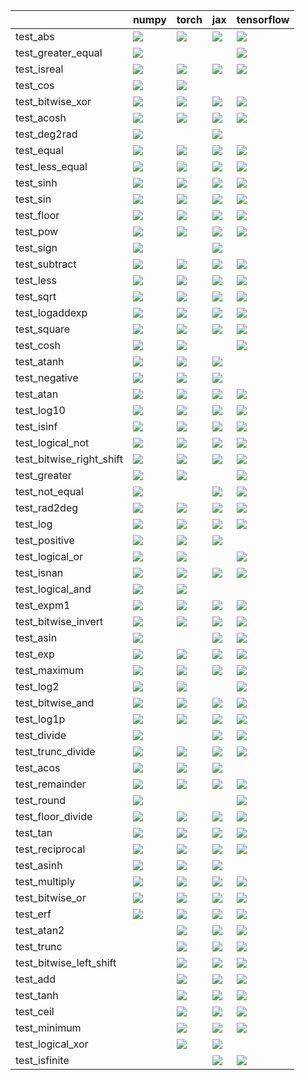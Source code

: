 |                          | numpy                                                                                                                                                                                  | torch                                                                                                                                                                                  | jax                                                                                                                                                                                    | tensorflow                                                                                                                                                                             |
|:-------------------------|:---------------------------------------------------------------------------------------------------------------------------------------------------------------------------------------|:---------------------------------------------------------------------------------------------------------------------------------------------------------------------------------------|:---------------------------------------------------------------------------------------------------------------------------------------------------------------------------------------|:---------------------------------------------------------------------------------------------------------------------------------------------------------------------------------------|
| test_abs                 | <a href="https://github.com/unifyai/ivy/actions/runs/3714856595/jobs/6299347724" rel="noopener noreferrer" target="_blank"><img src=https://img.shields.io/badge/-success-success></a> | <a href="null" rel="noopener noreferrer" target="_blank"><img src=https://img.shields.io/badge/-success-success></a>                                                                   | <a href="https://github.com/unifyai/ivy/actions/runs/3714856595/jobs/6299341168" rel="noopener noreferrer" target="_blank"><img src=https://img.shields.io/badge/-success-success></a> | <a href="null" rel="noopener noreferrer" target="_blank"><img src=https://img.shields.io/badge/-success-success></a>                                                                   |
| test_greater_equal       | <a href="https://github.com/unifyai/ivy/actions/runs/3714856595/jobs/6299356388" rel="noopener noreferrer" target="_blank"><img src=https://img.shields.io/badge/-success-success></a> |                                                                                                                                                                                        |                                                                                                                                                                                        | <a href="https://github.com/unifyai/ivy/actions/runs/3682210644/jobs/6229650494" rel="noopener noreferrer" target="_blank"><img src=https://img.shields.io/badge/-failure-red></a>     |
| test_isreal              | <a href="https://github.com/unifyai/ivy/actions/runs/3714856595/jobs/6299361875" rel="noopener noreferrer" target="_blank"><img src=https://img.shields.io/badge/-failure-red></a>     | <a href="https://github.com/unifyai/ivy/actions/runs/3714856595/jobs/6299358458" rel="noopener noreferrer" target="_blank"><img src=https://img.shields.io/badge/-success-success></a> | <a href="null" rel="noopener noreferrer" target="_blank"><img src=https://img.shields.io/badge/-success-success></a>                                                                   | <a href="https://github.com/unifyai/ivy/actions/runs/3709219182/jobs/6287613466" rel="noopener noreferrer" target="_blank"><img src=https://img.shields.io/badge/-success-success></a> |
| test_cos                 | <a href="https://github.com/unifyai/ivy/actions/runs/3714856595/jobs/6299354356" rel="noopener noreferrer" target="_blank"><img src=https://img.shields.io/badge/-success-success></a> | <a href="https://github.com/unifyai/ivy/actions/runs/3682210644/jobs/6229656649" rel="noopener noreferrer" target="_blank"><img src=https://img.shields.io/badge/-failure-red></a>     |                                                                                                                                                                                        |                                                                                                                                                                                        |
| test_bitwise_xor         | <a href="https://github.com/unifyai/ivy/actions/runs/3714856595/jobs/6299363843" rel="noopener noreferrer" target="_blank"><img src=https://img.shields.io/badge/-success-success></a> | <a href="https://github.com/unifyai/ivy/actions/runs/3714856595/jobs/6299359029" rel="noopener noreferrer" target="_blank"><img src=https://img.shields.io/badge/-success-success></a> | <a href="https://github.com/unifyai/ivy/actions/runs/3714856595/jobs/6299353085" rel="noopener noreferrer" target="_blank"><img src=https://img.shields.io/badge/-failure-red></a>     | <a href="https://github.com/unifyai/ivy/actions/runs/3714856595/jobs/6299355049" rel="noopener noreferrer" target="_blank"><img src=https://img.shields.io/badge/-failure-red></a>     |
| test_acosh               | <a href="https://github.com/unifyai/ivy/actions/runs/3714856595/jobs/6299361875" rel="noopener noreferrer" target="_blank"><img src=https://img.shields.io/badge/-success-success></a> | <a href="https://github.com/unifyai/ivy/actions/runs/3682210644/jobs/6229662125" rel="noopener noreferrer" target="_blank"><img src=https://img.shields.io/badge/-failure-red></a>     | <a href="https://github.com/unifyai/ivy/actions/runs/3714856595/jobs/6299353085" rel="noopener noreferrer" target="_blank"><img src=https://img.shields.io/badge/-success-success></a> | <a href="https://github.com/unifyai/ivy/actions/runs/3714856595/jobs/6299364360" rel="noopener noreferrer" target="_blank"><img src=https://img.shields.io/badge/-success-success></a> |
| test_deg2rad             | <a href="https://github.com/unifyai/ivy/actions/runs/3714856595/jobs/6299363843" rel="noopener noreferrer" target="_blank"><img src=https://img.shields.io/badge/-success-success></a> |                                                                                                                                                                                        | <a href="https://github.com/unifyai/ivy/actions/runs/3660271869/jobs/6187258759" rel="noopener noreferrer" target="_blank"><img src=https://img.shields.io/badge/-success-success></a> |                                                                                                                                                                                        |
| test_equal               | <a href="https://github.com/unifyai/ivy/actions/runs/3607646325" rel="noopener noreferrer" target="_blank"><img src=https://img.shields.io/badge/-success-success></a>                 | <a href="https://github.com/unifyai/ivy/actions/runs/3714856595/jobs/6299353085" rel="noopener noreferrer" target="_blank"><img src=https://img.shields.io/badge/-success-success></a> | <a href="https://github.com/unifyai/ivy/actions/runs/3714856595/jobs/6299344327" rel="noopener noreferrer" target="_blank"><img src=https://img.shields.io/badge/-success-success></a> | <a href="https://github.com/unifyai/ivy/actions/runs/3714856595/jobs/6299361875" rel="noopener noreferrer" target="_blank"><img src=https://img.shields.io/badge/-failure-red></a>     |
| test_less_equal          | <a href="https://github.com/unifyai/ivy/actions/runs/3682210644/jobs/6229654072" rel="noopener noreferrer" target="_blank"><img src=https://img.shields.io/badge/-failure-red></a>     | <a href="https://github.com/unifyai/ivy/actions/runs/3714856595/jobs/6299343646" rel="noopener noreferrer" target="_blank"><img src=https://img.shields.io/badge/-success-success></a> | <a href="https://github.com/unifyai/ivy/actions/runs/3607646325" rel="noopener noreferrer" target="_blank"><img src=https://img.shields.io/badge/-success-success></a>                 | <a href="https://github.com/unifyai/ivy/actions/runs/3714856595/jobs/6299344327" rel="noopener noreferrer" target="_blank"><img src=https://img.shields.io/badge/-success-success></a> |
| test_sinh                | <a href="https://github.com/unifyai/ivy/actions/runs/3714856595/jobs/6299344043" rel="noopener noreferrer" target="_blank"><img src=https://img.shields.io/badge/-success-success></a> | <a href="https://github.com/unifyai/ivy/actions/runs/3714856595/jobs/6299347724" rel="noopener noreferrer" target="_blank"><img src=https://img.shields.io/badge/-success-success></a> | <a href="https://github.com/unifyai/ivy/actions/runs/3714856595/jobs/6299344043" rel="noopener noreferrer" target="_blank"><img src=https://img.shields.io/badge/-success-success></a> | <a href="https://github.com/unifyai/ivy/actions/runs/3714856595/jobs/6299341168" rel="noopener noreferrer" target="_blank"><img src=https://img.shields.io/badge/-success-success></a> |
| test_sin                 | <a href="https://github.com/unifyai/ivy/actions/runs/3653014310/jobs/6172015507" rel="noopener noreferrer" target="_blank"><img src=https://img.shields.io/badge/-success-success></a> | <a href="https://github.com/unifyai/ivy/actions/runs/3714856595/jobs/6299341168" rel="noopener noreferrer" target="_blank"><img src=https://img.shields.io/badge/-failure-red></a>     | <a href="https://github.com/unifyai/ivy/actions/runs/3692894491/jobs/6252295184" rel="noopener noreferrer" target="_blank"><img src=https://img.shields.io/badge/-success-success></a> | <a href="https://github.com/unifyai/ivy/actions/runs/3660271869/jobs/6187265832" rel="noopener noreferrer" target="_blank"><img src=https://img.shields.io/badge/-success-success></a> |
| test_floor               | <a href="https://github.com/unifyai/ivy/actions/runs/3715988985/jobs/6301794542" rel="noopener noreferrer" target="_blank"><img src=https://img.shields.io/badge/-success-success></a> | <a href="https://github.com/unifyai/ivy/actions/runs/3655233997/jobs/6176415125" rel="noopener noreferrer" target="_blank"><img src=https://img.shields.io/badge/-success-success></a> | <a href="https://github.com/unifyai/ivy/actions/runs/3714856595/jobs/6299349251" rel="noopener noreferrer" target="_blank"><img src=https://img.shields.io/badge/-success-success></a> | <a href="https://github.com/unifyai/ivy/actions/runs/3714856595/jobs/6299350674" rel="noopener noreferrer" target="_blank"><img src=https://img.shields.io/badge/-success-success></a> |
| test_pow                 | <a href="https://github.com/unifyai/ivy/actions/runs/3682210644/jobs/6229660374" rel="noopener noreferrer" target="_blank"><img src=https://img.shields.io/badge/-failure-red></a>     | <a href="https://github.com/unifyai/ivy/actions/runs/3714856595/jobs/6299347724" rel="noopener noreferrer" target="_blank"><img src=https://img.shields.io/badge/-success-success></a> | <a href="https://github.com/unifyai/ivy/actions/runs/3714856595/jobs/6299345479" rel="noopener noreferrer" target="_blank"><img src=https://img.shields.io/badge/-success-success></a> | <a href="https://github.com/unifyai/ivy/actions/runs/3714856595/jobs/6299353085" rel="noopener noreferrer" target="_blank"><img src=https://img.shields.io/badge/-success-success></a> |
| test_sign                | <a href="https://github.com/unifyai/ivy/actions/runs/3714856595/jobs/6299354356" rel="noopener noreferrer" target="_blank"><img src=https://img.shields.io/badge/-success-success></a> |                                                                                                                                                                                        | <a href="https://github.com/unifyai/ivy/actions/runs/3714856595/jobs/6299359703" rel="noopener noreferrer" target="_blank"><img src=https://img.shields.io/badge/-success-success></a> |                                                                                                                                                                                        |
| test_subtract            | <a href="https://github.com/unifyai/ivy/actions/runs/3712723392/jobs/6294568547" rel="noopener noreferrer" target="_blank"><img src=https://img.shields.io/badge/-success-success></a> | <a href="https://github.com/unifyai/ivy/actions/runs/3720269985/jobs/6309632379" rel="noopener noreferrer" target="_blank"><img src=https://img.shields.io/badge/-success-success></a> | <a href="https://github.com/unifyai/ivy/actions/runs/3660271869/jobs/6187259868" rel="noopener noreferrer" target="_blank"><img src=https://img.shields.io/badge/-success-success></a> | <a href="https://github.com/unifyai/ivy/actions/runs/3607646325" rel="noopener noreferrer" target="_blank"><img src=https://img.shields.io/badge/-success-success></a>                 |
| test_less                | <a href="https://github.com/unifyai/ivy/actions/runs/3682210644/jobs/6229657908" rel="noopener noreferrer" target="_blank"><img src=https://img.shields.io/badge/-failure-red></a>     | <a href="null" rel="noopener noreferrer" target="_blank"><img src=https://img.shields.io/badge/-success-success></a>                                                                   | <a href="https://github.com/unifyai/ivy/actions/runs/3714856595/jobs/6299338314" rel="noopener noreferrer" target="_blank"><img src=https://img.shields.io/badge/-success-success></a> | <a href="https://github.com/unifyai/ivy/actions/runs/3714856595/jobs/6299363843" rel="noopener noreferrer" target="_blank"><img src=https://img.shields.io/badge/-success-success></a> |
| test_sqrt                | <a href="https://github.com/unifyai/ivy/actions/runs/3714856595/jobs/6299355898" rel="noopener noreferrer" target="_blank"><img src=https://img.shields.io/badge/-success-success></a> | <a href="https://github.com/unifyai/ivy/actions/runs/3714856595/jobs/6299344327" rel="noopener noreferrer" target="_blank"><img src=https://img.shields.io/badge/-success-success></a> | <a href="https://github.com/unifyai/ivy/actions/runs/3660271869/jobs/6187264666" rel="noopener noreferrer" target="_blank"><img src=https://img.shields.io/badge/-success-success></a> | <a href="https://github.com/unifyai/ivy/actions/runs/3682210644/jobs/6229655646" rel="noopener noreferrer" target="_blank"><img src=https://img.shields.io/badge/-failure-red></a>     |
| test_logaddexp           | <a href="https://github.com/unifyai/ivy/actions/runs/3714856595/jobs/6299361875" rel="noopener noreferrer" target="_blank"><img src=https://img.shields.io/badge/-failure-red></a>     | <a href="https://github.com/unifyai/ivy/actions/runs/3694948975/jobs/6256749971" rel="noopener noreferrer" target="_blank"><img src=https://img.shields.io/badge/-failure-red></a>     | <a href="https://github.com/unifyai/ivy/actions/runs/3655233997/jobs/6176423989" rel="noopener noreferrer" target="_blank"><img src=https://img.shields.io/badge/-success-success></a> | <a href="https://github.com/unifyai/ivy/actions/runs/3714856595/jobs/6299356388" rel="noopener noreferrer" target="_blank"><img src=https://img.shields.io/badge/-failure-red></a>     |
| test_square              | <a href="https://github.com/unifyai/ivy/actions/runs/3664625674/jobs/6195160947" rel="noopener noreferrer" target="_blank"><img src=https://img.shields.io/badge/-success-success></a> | <a href="https://github.com/unifyai/ivy/actions/runs/3714856595/jobs/6299346800" rel="noopener noreferrer" target="_blank"><img src=https://img.shields.io/badge/-success-success></a> | <a href="https://github.com/unifyai/ivy/actions/runs/3720672627/jobs/6310303236" rel="noopener noreferrer" target="_blank"><img src=https://img.shields.io/badge/-success-success></a> | <a href="https://github.com/unifyai/ivy/actions/runs/3714856595/jobs/6299359029" rel="noopener noreferrer" target="_blank"><img src=https://img.shields.io/badge/-success-success></a> |
| test_cosh                | <a href="https://github.com/unifyai/ivy/actions/runs/3714856595/jobs/6299358458" rel="noopener noreferrer" target="_blank"><img src=https://img.shields.io/badge/-failure-red></a>     | <a href="https://github.com/unifyai/ivy/actions/runs/3714856595/jobs/6299360743" rel="noopener noreferrer" target="_blank"><img src=https://img.shields.io/badge/-failure-red></a>     |                                                                                                                                                                                        | <a href="https://github.com/unifyai/ivy/actions/runs/3694948975/jobs/6256752134" rel="noopener noreferrer" target="_blank"><img src=https://img.shields.io/badge/-success-success></a> |
| test_atanh               | <a href="https://github.com/unifyai/ivy/actions/runs/3714856595/jobs/6299344327" rel="noopener noreferrer" target="_blank"><img src=https://img.shields.io/badge/-success-success></a> | <a href="https://github.com/unifyai/ivy/actions/runs/3682196715/jobs/6229622315" rel="noopener noreferrer" target="_blank"><img src=https://img.shields.io/badge/-failure-red></a>     | <a href="https://github.com/unifyai/ivy/actions/runs/3714856595/jobs/6299363843" rel="noopener noreferrer" target="_blank"><img src=https://img.shields.io/badge/-success-success></a> |                                                                                                                                                                                        |
| test_negative            | <a href="https://github.com/unifyai/ivy/actions/runs/3714856595/jobs/6299358458" rel="noopener noreferrer" target="_blank"><img src=https://img.shields.io/badge/-success-success></a> | <a href="https://github.com/unifyai/ivy/actions/runs/3584019317" rel="noopener noreferrer" target="_blank"><img src=https://img.shields.io/badge/-success-success></a>                 | <a href="https://github.com/unifyai/ivy/actions/runs/3714856595/jobs/6299361875" rel="noopener noreferrer" target="_blank"><img src=https://img.shields.io/badge/-success-success></a> |                                                                                                                                                                                        |
| test_atan                | <a href="https://github.com/unifyai/ivy/actions/runs/3714856595/jobs/6299363332" rel="noopener noreferrer" target="_blank"><img src=https://img.shields.io/badge/-success-success></a> | <a href="https://github.com/unifyai/ivy/actions/runs/3714856595/jobs/6299353085" rel="noopener noreferrer" target="_blank"><img src=https://img.shields.io/badge/-success-success></a> | <a href="https://github.com/unifyai/ivy/actions/runs/3714856595/jobs/6299350674" rel="noopener noreferrer" target="_blank"><img src=https://img.shields.io/badge/-success-success></a> | <a href="https://github.com/unifyai/ivy/actions/runs/3714856595/jobs/6299345479" rel="noopener noreferrer" target="_blank"><img src=https://img.shields.io/badge/-success-success></a> |
| test_log10               | <a href="https://github.com/unifyai/ivy/actions/runs/3682210644/jobs/6229667240" rel="noopener noreferrer" target="_blank"><img src=https://img.shields.io/badge/-failure-red></a>     | <a href="https://github.com/unifyai/ivy/actions/runs/3714856595/jobs/6299346123" rel="noopener noreferrer" target="_blank"><img src=https://img.shields.io/badge/-success-success></a> | <a href="https://github.com/unifyai/ivy/actions/runs/3714856595/jobs/6299363843" rel="noopener noreferrer" target="_blank"><img src=https://img.shields.io/badge/-success-success></a> | <a href="https://github.com/unifyai/ivy/actions/runs/3682210644/jobs/6229659558" rel="noopener noreferrer" target="_blank"><img src=https://img.shields.io/badge/-failure-red></a>     |
| test_isinf               | <a href="https://github.com/unifyai/ivy/actions/runs/3714856595/jobs/6299338314" rel="noopener noreferrer" target="_blank"><img src=https://img.shields.io/badge/-success-success></a> | <a href="https://github.com/unifyai/ivy/actions/runs/3714856595/jobs/6299361875" rel="noopener noreferrer" target="_blank"><img src=https://img.shields.io/badge/-success-success></a> | <a href="https://github.com/unifyai/ivy/actions/runs/3593707390" rel="noopener noreferrer" target="_blank"><img src=https://img.shields.io/badge/-success-success></a>                 | <a href="https://github.com/unifyai/ivy/actions/runs/3706489694/jobs/6281762608" rel="noopener noreferrer" target="_blank"><img src=https://img.shields.io/badge/-success-success></a> |
| test_logical_not         | <a href="https://github.com/unifyai/ivy/actions/runs/3714856595/jobs/6299359703" rel="noopener noreferrer" target="_blank"><img src=https://img.shields.io/badge/-success-success></a> | <a href="https://github.com/unifyai/ivy/actions/runs/3714856595/jobs/6299351941" rel="noopener noreferrer" target="_blank"><img src=https://img.shields.io/badge/-success-success></a> | <a href="null" rel="noopener noreferrer" target="_blank"><img src=https://img.shields.io/badge/-success-success></a>                                                                   | <a href="https://github.com/unifyai/ivy/actions/runs/3714856595/jobs/6299346800" rel="noopener noreferrer" target="_blank"><img src=https://img.shields.io/badge/-success-success></a> |
| test_bitwise_right_shift | <a href="https://github.com/unifyai/ivy/actions/runs/3714856595/jobs/6299363332" rel="noopener noreferrer" target="_blank"><img src=https://img.shields.io/badge/-success-success></a> | <a href="https://github.com/unifyai/ivy/actions/runs/3714856595/jobs/6299361875" rel="noopener noreferrer" target="_blank"><img src=https://img.shields.io/badge/-success-success></a> | <a href="https://github.com/unifyai/ivy/actions/runs/3714856595/jobs/6299351941" rel="noopener noreferrer" target="_blank"><img src=https://img.shields.io/badge/-success-success></a> | <a href="https://github.com/unifyai/ivy/actions/runs/3714856595/jobs/6299344327" rel="noopener noreferrer" target="_blank"><img src=https://img.shields.io/badge/-success-success></a> |
| test_greater             | <a href="https://github.com/unifyai/ivy/actions/runs/3714856595/jobs/6299346800" rel="noopener noreferrer" target="_blank"><img src=https://img.shields.io/badge/-success-success></a> | <a href="https://github.com/unifyai/ivy/actions/runs/3607646325" rel="noopener noreferrer" target="_blank"><img src=https://img.shields.io/badge/-success-success></a>                 |                                                                                                                                                                                        | <a href="https://github.com/unifyai/ivy/actions/runs/3607646325" rel="noopener noreferrer" target="_blank"><img src=https://img.shields.io/badge/-success-success></a>                 |
| test_not_equal           | <a href="null" rel="noopener noreferrer" target="_blank"><img src=https://img.shields.io/badge/-success-success></a>                                                                   |                                                                                                                                                                                        | <a href="https://github.com/unifyai/ivy/actions/runs/3714856595/jobs/6299363843" rel="noopener noreferrer" target="_blank"><img src=https://img.shields.io/badge/-success-success></a> | <a href="https://github.com/unifyai/ivy/actions/runs/3714856595/jobs/6299353085" rel="noopener noreferrer" target="_blank"><img src=https://img.shields.io/badge/-success-success></a> |
| test_rad2deg             | <a href="https://github.com/unifyai/ivy/actions/runs/3714856595/jobs/6299344043" rel="noopener noreferrer" target="_blank"><img src=https://img.shields.io/badge/-success-success></a> | <a href="https://github.com/unifyai/ivy/actions/runs/3714856595/jobs/6299345479" rel="noopener noreferrer" target="_blank"><img src=https://img.shields.io/badge/-success-success></a> | <a href="https://github.com/unifyai/ivy/actions/runs/3714856595/jobs/6299356991" rel="noopener noreferrer" target="_blank"><img src=https://img.shields.io/badge/-success-success></a> | <a href="null" rel="noopener noreferrer" target="_blank"><img src=https://img.shields.io/badge/-failure-red></a>                                                                       |
| test_log                 | <a href="https://github.com/unifyai/ivy/actions/runs/3714856595/jobs/6299344043" rel="noopener noreferrer" target="_blank"><img src=https://img.shields.io/badge/-success-success></a> | <a href="https://github.com/unifyai/ivy/actions/runs/3718670387/jobs/6307024302" rel="noopener noreferrer" target="_blank"><img src=https://img.shields.io/badge/-success-success></a> | <a href="https://github.com/unifyai/ivy/actions/runs/3694948975/jobs/6256749971" rel="noopener noreferrer" target="_blank"><img src=https://img.shields.io/badge/-success-success></a> | <a href="https://github.com/unifyai/ivy/actions/runs/3714856595/jobs/6299355049" rel="noopener noreferrer" target="_blank"><img src=https://img.shields.io/badge/-success-success></a> |
| test_positive            | <a href="https://github.com/unifyai/ivy/actions/runs/3714856595/jobs/6299355049" rel="noopener noreferrer" target="_blank"><img src=https://img.shields.io/badge/-success-success></a> | <a href="null" rel="noopener noreferrer" target="_blank"><img src=https://img.shields.io/badge/-success-success></a>                                                                   | <a href="https://github.com/unifyai/ivy/actions/runs/3714856595/jobs/6299356388" rel="noopener noreferrer" target="_blank"><img src=https://img.shields.io/badge/-success-success></a> |                                                                                                                                                                                        |
| test_logical_or          | <a href="https://github.com/unifyai/ivy/actions/runs/3714856595/jobs/6299350674" rel="noopener noreferrer" target="_blank"><img src=https://img.shields.io/badge/-success-success></a> | <a href="https://github.com/unifyai/ivy/actions/runs/3715242490/jobs/6300167522" rel="noopener noreferrer" target="_blank"><img src=https://img.shields.io/badge/-success-success></a> |                                                                                                                                                                                        | <a href="https://github.com/unifyai/ivy/actions/runs/3714856595/jobs/6299355898" rel="noopener noreferrer" target="_blank"><img src=https://img.shields.io/badge/-success-success></a> |
| test_isnan               | <a href="https://github.com/unifyai/ivy/actions/runs/3714856595/jobs/6299350674" rel="noopener noreferrer" target="_blank"><img src=https://img.shields.io/badge/-success-success></a> | <a href="https://github.com/unifyai/ivy/actions/runs/3682196715/jobs/6229622315" rel="noopener noreferrer" target="_blank"><img src=https://img.shields.io/badge/-failure-red></a>     | <a href="https://github.com/unifyai/ivy/actions/runs/3714856595/jobs/6299338314" rel="noopener noreferrer" target="_blank"><img src=https://img.shields.io/badge/-success-success></a> | <a href="https://github.com/unifyai/ivy/actions/runs/3714856595/jobs/6299363843" rel="noopener noreferrer" target="_blank"><img src=https://img.shields.io/badge/-failure-red></a>     |
| test_logical_and         | <a href="https://github.com/unifyai/ivy/actions/runs/3682210644/jobs/6229657908" rel="noopener noreferrer" target="_blank"><img src=https://img.shields.io/badge/-failure-red></a>     | <a href="https://github.com/unifyai/ivy/actions/runs/3714856595/jobs/6299349251" rel="noopener noreferrer" target="_blank"><img src=https://img.shields.io/badge/-success-success></a> |                                                                                                                                                                                        |                                                                                                                                                                                        |
| test_expm1               | <a href="https://github.com/unifyai/ivy/actions/runs/3714856595/jobs/6299350674" rel="noopener noreferrer" target="_blank"><img src=https://img.shields.io/badge/-success-success></a> | <a href="https://github.com/unifyai/ivy/actions/runs/3714856595/jobs/6299349251" rel="noopener noreferrer" target="_blank"><img src=https://img.shields.io/badge/-failure-red></a>     | <a href="https://github.com/unifyai/ivy/actions/runs/3714856595/jobs/6299361875" rel="noopener noreferrer" target="_blank"><img src=https://img.shields.io/badge/-failure-red></a>     | <a href="https://github.com/unifyai/ivy/actions/runs/3714856595/jobs/6299361875" rel="noopener noreferrer" target="_blank"><img src=https://img.shields.io/badge/-success-success></a> |
| test_bitwise_invert      | <a href="https://github.com/unifyai/ivy/actions/runs/3682210644/jobs/6229653541" rel="noopener noreferrer" target="_blank"><img src=https://img.shields.io/badge/-failure-red></a>     | <a href="null" rel="noopener noreferrer" target="_blank"><img src=https://img.shields.io/badge/-success-success></a>                                                                   | <a href="https://github.com/unifyai/ivy/actions/runs/3712642044/jobs/6294414307" rel="noopener noreferrer" target="_blank"><img src=https://img.shields.io/badge/-success-success></a> | <a href="https://github.com/unifyai/ivy/actions/runs/3682210644/jobs/6229664318" rel="noopener noreferrer" target="_blank"><img src=https://img.shields.io/badge/-failure-red></a>     |
| test_asin                | <a href="https://github.com/unifyai/ivy/actions/runs/3714856595/jobs/6299364360" rel="noopener noreferrer" target="_blank"><img src=https://img.shields.io/badge/-success-success></a> |                                                                                                                                                                                        | <a href="https://github.com/unifyai/ivy/actions/runs/3714856595/jobs/6299354356" rel="noopener noreferrer" target="_blank"><img src=https://img.shields.io/badge/-failure-red></a>     | <a href="https://github.com/unifyai/ivy/actions/runs/3682210644/jobs/6229664985" rel="noopener noreferrer" target="_blank"><img src=https://img.shields.io/badge/-failure-red></a>     |
| test_exp                 | <a href="https://github.com/unifyai/ivy/actions/runs/3714856595/jobs/6299359703" rel="noopener noreferrer" target="_blank"><img src=https://img.shields.io/badge/-success-success></a> | <a href="null" rel="noopener noreferrer" target="_blank"><img src=https://img.shields.io/badge/-success-success></a>                                                                   | <a href="https://github.com/unifyai/ivy/actions/runs/3714856595/jobs/6299360743" rel="noopener noreferrer" target="_blank"><img src=https://img.shields.io/badge/-success-success></a> | <a href="https://github.com/unifyai/ivy/actions/runs/3716685937/jobs/6303285498" rel="noopener noreferrer" target="_blank"><img src=https://img.shields.io/badge/-success-success></a> |
| test_maximum             | <a href="https://github.com/unifyai/ivy/actions/runs/3714856595/jobs/6299356991" rel="noopener noreferrer" target="_blank"><img src=https://img.shields.io/badge/-success-success></a> | <a href="https://github.com/unifyai/ivy/actions/runs/3720875604/jobs/6310651014" rel="noopener noreferrer" target="_blank"><img src=https://img.shields.io/badge/-success-success></a> | <a href="null" rel="noopener noreferrer" target="_blank"><img src=https://img.shields.io/badge/-success-success></a>                                                                   | <a href="https://github.com/unifyai/ivy/actions/runs/3714856595/jobs/6299363843" rel="noopener noreferrer" target="_blank"><img src=https://img.shields.io/badge/-success-success></a> |
| test_log2                | <a href="https://github.com/unifyai/ivy/actions/runs/3714856595/jobs/6299355331" rel="noopener noreferrer" target="_blank"><img src=https://img.shields.io/badge/-success-success></a> | <a href="https://github.com/unifyai/ivy/actions/runs/3714856595/jobs/6299341168" rel="noopener noreferrer" target="_blank"><img src=https://img.shields.io/badge/-success-success></a> |                                                                                                                                                                                        | <a href="https://github.com/unifyai/ivy/actions/runs/3715630266/jobs/6301021554" rel="noopener noreferrer" target="_blank"><img src=https://img.shields.io/badge/-success-success></a> |
| test_bitwise_and         | <a href="https://github.com/unifyai/ivy/actions/runs/3714856595/jobs/6299363843" rel="noopener noreferrer" target="_blank"><img src=https://img.shields.io/badge/-success-success></a> | <a href="https://github.com/unifyai/ivy/actions/runs/3682210644/jobs/6229669870" rel="noopener noreferrer" target="_blank"><img src=https://img.shields.io/badge/-failure-red></a>     | <a href="https://github.com/unifyai/ivy/actions/runs/3714856595/jobs/6299359703" rel="noopener noreferrer" target="_blank"><img src=https://img.shields.io/badge/-success-success></a> | <a href="https://github.com/unifyai/ivy/actions/runs/3607646325" rel="noopener noreferrer" target="_blank"><img src=https://img.shields.io/badge/-success-success></a>                 |
| test_log1p               | <a href="https://github.com/unifyai/ivy/actions/runs/3682210644/jobs/6229654072" rel="noopener noreferrer" target="_blank"><img src=https://img.shields.io/badge/-failure-red></a>     | <a href="https://github.com/unifyai/ivy/actions/runs/3714856595/jobs/6299363843" rel="noopener noreferrer" target="_blank"><img src=https://img.shields.io/badge/-success-success></a> | <a href="https://github.com/unifyai/ivy/actions/runs/3714856595/jobs/6299360743" rel="noopener noreferrer" target="_blank"><img src=https://img.shields.io/badge/-success-success></a> | <a href="https://github.com/unifyai/ivy/actions/runs/3714856595/jobs/6299341168" rel="noopener noreferrer" target="_blank"><img src=https://img.shields.io/badge/-success-success></a> |
| test_divide              | <a href="https://github.com/unifyai/ivy/actions/runs/3682210644/jobs/6229666090" rel="noopener noreferrer" target="_blank"><img src=https://img.shields.io/badge/-failure-red></a>     |                                                                                                                                                                                        | <a href="https://github.com/unifyai/ivy/actions/runs/3714856595/jobs/6299356991" rel="noopener noreferrer" target="_blank"><img src=https://img.shields.io/badge/-success-success></a> | <a href="https://github.com/unifyai/ivy/actions/runs/3714856595/jobs/6299351941" rel="noopener noreferrer" target="_blank"><img src=https://img.shields.io/badge/-success-success></a> |
| test_trunc_divide        | <a href="https://github.com/unifyai/ivy/actions/runs/3714856595/jobs/6299360743" rel="noopener noreferrer" target="_blank"><img src=https://img.shields.io/badge/-failure-red></a>     | <a href="https://github.com/unifyai/ivy/actions/runs/3714856595/jobs/6299363843" rel="noopener noreferrer" target="_blank"><img src=https://img.shields.io/badge/-success-success></a> | <a href="https://github.com/unifyai/ivy/actions/runs/3714856595/jobs/6299355331" rel="noopener noreferrer" target="_blank"><img src=https://img.shields.io/badge/-success-success></a> | <a href="https://github.com/unifyai/ivy/actions/runs/3718278243/jobs/6306363096" rel="noopener noreferrer" target="_blank"><img src=https://img.shields.io/badge/-success-success></a> |
| test_acos                | <a href="null" rel="noopener noreferrer" target="_blank"><img src=https://img.shields.io/badge/-failure-red></a>                                                                       | <a href="https://github.com/unifyai/ivy/actions/runs/3682210644/jobs/6229666668" rel="noopener noreferrer" target="_blank"><img src=https://img.shields.io/badge/-failure-red></a>     | <a href="https://github.com/unifyai/ivy/actions/runs/3718083415/jobs/6306030704" rel="noopener noreferrer" target="_blank"><img src=https://img.shields.io/badge/-failure-red></a>     |                                                                                                                                                                                        |
| test_remainder           | <a href="null" rel="noopener noreferrer" target="_blank"><img src=https://img.shields.io/badge/-success-success></a>                                                                   | <a href="null" rel="noopener noreferrer" target="_blank"><img src=https://img.shields.io/badge/-success-success></a>                                                                   | <a href="https://github.com/unifyai/ivy/actions/runs/3682210644/jobs/6229659558" rel="noopener noreferrer" target="_blank"><img src=https://img.shields.io/badge/-failure-red></a>     | <a href="https://github.com/unifyai/ivy/actions/runs/3714856595/jobs/6299356991" rel="noopener noreferrer" target="_blank"><img src=https://img.shields.io/badge/-success-success></a> |
| test_round               | <a href="https://github.com/unifyai/ivy/actions/runs/3714856595/jobs/6299346800" rel="noopener noreferrer" target="_blank"><img src=https://img.shields.io/badge/-success-success></a> |                                                                                                                                                                                        |                                                                                                                                                                                        | <a href="https://github.com/unifyai/ivy/actions/runs/3714856595/jobs/6299345479" rel="noopener noreferrer" target="_blank"><img src=https://img.shields.io/badge/-success-success></a> |
| test_floor_divide        | <a href="https://github.com/unifyai/ivy/actions/runs/3714856595/jobs/6299351941" rel="noopener noreferrer" target="_blank"><img src=https://img.shields.io/badge/-success-success></a> | <a href="https://github.com/unifyai/ivy/actions/runs/3714856595/jobs/6299347724" rel="noopener noreferrer" target="_blank"><img src=https://img.shields.io/badge/-success-success></a> | <a href="https://github.com/unifyai/ivy/actions/runs/3714856595/jobs/6299359703" rel="noopener noreferrer" target="_blank"><img src=https://img.shields.io/badge/-success-success></a> | <a href="https://github.com/unifyai/ivy/actions/runs/3682210644/jobs/6229668347" rel="noopener noreferrer" target="_blank"><img src=https://img.shields.io/badge/-failure-red></a>     |
| test_tan                 | <a href="https://github.com/unifyai/ivy/actions/runs/3709219182/jobs/6287613466" rel="noopener noreferrer" target="_blank"><img src=https://img.shields.io/badge/-failure-red></a>     | <a href="https://github.com/unifyai/ivy/actions/runs/3714856595/jobs/6299359029" rel="noopener noreferrer" target="_blank"><img src=https://img.shields.io/badge/-success-success></a> | <a href="https://github.com/unifyai/ivy/actions/runs/3714856595/jobs/6299359703" rel="noopener noreferrer" target="_blank"><img src=https://img.shields.io/badge/-success-success></a> | <a href="https://github.com/unifyai/ivy/actions/runs/3714856595/jobs/6299350674" rel="noopener noreferrer" target="_blank"><img src=https://img.shields.io/badge/-success-success></a> |
| test_reciprocal          | <a href="null" rel="noopener noreferrer" target="_blank"><img src=https://img.shields.io/badge/-success-success></a>                                                                   | <a href="https://github.com/unifyai/ivy/actions/runs/3694948975/jobs/6256751358" rel="noopener noreferrer" target="_blank"><img src=https://img.shields.io/badge/-success-success></a> | <a href="https://github.com/unifyai/ivy/actions/runs/3714856595/jobs/6299341168" rel="noopener noreferrer" target="_blank"><img src=https://img.shields.io/badge/-success-success></a> | <a href="https://github.com/unifyai/ivy/actions/runs/3714856595/jobs/6299351941" rel="noopener noreferrer" target="_blank"><img src=https://img.shields.io/badge/-success-success></a> |
| test_asinh               | <a href="https://github.com/unifyai/ivy/actions/runs/3714856595/jobs/6299344043" rel="noopener noreferrer" target="_blank"><img src=https://img.shields.io/badge/-success-success></a> | <a href="https://github.com/unifyai/ivy/actions/runs/3714856595/jobs/6299351941" rel="noopener noreferrer" target="_blank"><img src=https://img.shields.io/badge/-success-success></a> | <a href="https://github.com/unifyai/ivy/actions/runs/3714856595/jobs/6299346800" rel="noopener noreferrer" target="_blank"><img src=https://img.shields.io/badge/-success-success></a> |                                                                                                                                                                                        |
| test_multiply            | <a href="https://github.com/unifyai/ivy/actions/runs/3714856595/jobs/6299350674" rel="noopener noreferrer" target="_blank"><img src=https://img.shields.io/badge/-success-success></a> | <a href="null" rel="noopener noreferrer" target="_blank"><img src=https://img.shields.io/badge/-success-success></a>                                                                   | <a href="null" rel="noopener noreferrer" target="_blank"><img src=https://img.shields.io/badge/-success-success></a>                                                                   | <a href="https://github.com/unifyai/ivy/actions/runs/3714856595/jobs/6299351941" rel="noopener noreferrer" target="_blank"><img src=https://img.shields.io/badge/-success-success></a> |
| test_bitwise_or          | <a href="https://github.com/unifyai/ivy/actions/runs/3714856595/jobs/6299338314" rel="noopener noreferrer" target="_blank"><img src=https://img.shields.io/badge/-success-success></a> | <a href="https://github.com/unifyai/ivy/actions/runs/3647872416/jobs/6160617663" rel="noopener noreferrer" target="_blank"><img src=https://img.shields.io/badge/-success-success></a> | <a href="https://github.com/unifyai/ivy/actions/runs/3714856595/jobs/6299361875" rel="noopener noreferrer" target="_blank"><img src=https://img.shields.io/badge/-success-success></a> | <a href="https://github.com/unifyai/ivy/actions/runs/3682210644/jobs/6229651254" rel="noopener noreferrer" target="_blank"><img src=https://img.shields.io/badge/-failure-red></a>     |
| test_erf                 | <a href="https://github.com/unifyai/ivy/actions/runs/3714856595/jobs/6299345479" rel="noopener noreferrer" target="_blank"><img src=https://img.shields.io/badge/-success-success></a> | <a href="https://github.com/unifyai/ivy/actions/runs/3660271869/jobs/6187264666" rel="noopener noreferrer" target="_blank"><img src=https://img.shields.io/badge/-success-success></a> | <a href="https://github.com/unifyai/ivy/actions/runs/3714856595/jobs/6299344327" rel="noopener noreferrer" target="_blank"><img src=https://img.shields.io/badge/-success-success></a> | <a href="https://github.com/unifyai/ivy/actions/runs/3714856595/jobs/6299356388" rel="noopener noreferrer" target="_blank"><img src=https://img.shields.io/badge/-success-success></a> |
| test_atan2               |                                                                                                                                                                                        | <a href="https://github.com/unifyai/ivy/actions/runs/3714856595/jobs/6299347724" rel="noopener noreferrer" target="_blank"><img src=https://img.shields.io/badge/-success-success></a> | <a href="https://github.com/unifyai/ivy/actions/runs/3660271869/jobs/6187243341" rel="noopener noreferrer" target="_blank"><img src=https://img.shields.io/badge/-success-success></a> | <a href="https://github.com/unifyai/ivy/actions/runs/3714856595/jobs/6299350674" rel="noopener noreferrer" target="_blank"><img src=https://img.shields.io/badge/-success-success></a> |
| test_trunc               |                                                                                                                                                                                        | <a href="https://github.com/unifyai/ivy/actions/runs/3714856595/jobs/6299364360" rel="noopener noreferrer" target="_blank"><img src=https://img.shields.io/badge/-success-success></a> | <a href="null" rel="noopener noreferrer" target="_blank"><img src=https://img.shields.io/badge/-failure-red></a>                                                                       | <a href="https://github.com/unifyai/ivy/actions/runs/3717637759/jobs/6305193588" rel="noopener noreferrer" target="_blank"><img src=https://img.shields.io/badge/-success-success></a> |
| test_bitwise_left_shift  |                                                                                                                                                                                        | <a href="https://github.com/unifyai/ivy/actions/runs/3714856595/jobs/6299344043" rel="noopener noreferrer" target="_blank"><img src=https://img.shields.io/badge/-success-success></a> | <a href="https://github.com/unifyai/ivy/actions/runs/3714856595/jobs/6299363332" rel="noopener noreferrer" target="_blank"><img src=https://img.shields.io/badge/-failure-red></a>     | <a href="https://github.com/unifyai/ivy/actions/runs/3720269985/jobs/6309632379" rel="noopener noreferrer" target="_blank"><img src=https://img.shields.io/badge/-failure-red></a>     |
| test_add                 |                                                                                                                                                                                        | <a href="https://github.com/unifyai/ivy/actions/runs/3714856595/jobs/6299350674" rel="noopener noreferrer" target="_blank"><img src=https://img.shields.io/badge/-success-success></a> | <a href="https://github.com/unifyai/ivy/actions/runs/3694948975/jobs/6256749508" rel="noopener noreferrer" target="_blank"><img src=https://img.shields.io/badge/-failure-red></a>     | <a href="https://github.com/unifyai/ivy/actions/runs/3714856595/jobs/6299357516" rel="noopener noreferrer" target="_blank"><img src=https://img.shields.io/badge/-success-success></a> |
| test_tanh                |                                                                                                                                                                                        | <a href="https://github.com/unifyai/ivy/actions/runs/3714856595/jobs/6299362581" rel="noopener noreferrer" target="_blank"><img src=https://img.shields.io/badge/-success-success></a> | <a href="https://github.com/unifyai/ivy/actions/runs/3714856595/jobs/6299338314" rel="noopener noreferrer" target="_blank"><img src=https://img.shields.io/badge/-success-success></a> | <a href="https://github.com/unifyai/ivy/actions/runs/3714856595/jobs/6299356991" rel="noopener noreferrer" target="_blank"><img src=https://img.shields.io/badge/-success-success></a> |
| test_ceil                |                                                                                                                                                                                        | <a href="https://github.com/unifyai/ivy/actions/runs/3682210644/jobs/6229665589" rel="noopener noreferrer" target="_blank"><img src=https://img.shields.io/badge/-failure-red></a>     | <a href="https://github.com/unifyai/ivy/actions/runs/3714856595/jobs/6299343646" rel="noopener noreferrer" target="_blank"><img src=https://img.shields.io/badge/-success-success></a> | <a href="https://github.com/unifyai/ivy/actions/runs/3694948975/jobs/6256750595" rel="noopener noreferrer" target="_blank"><img src=https://img.shields.io/badge/-success-success></a> |
| test_minimum             |                                                                                                                                                                                        | <a href="https://github.com/unifyai/ivy/actions/runs/3714856595/jobs/6299346800" rel="noopener noreferrer" target="_blank"><img src=https://img.shields.io/badge/-success-success></a> | <a href="https://github.com/unifyai/ivy/actions/runs/3714856595/jobs/6299341168" rel="noopener noreferrer" target="_blank"><img src=https://img.shields.io/badge/-success-success></a> | <a href="https://github.com/unifyai/ivy/actions/runs/3714856595/jobs/6299354356" rel="noopener noreferrer" target="_blank"><img src=https://img.shields.io/badge/-success-success></a> |
| test_logical_xor         |                                                                                                                                                                                        | <a href="https://github.com/unifyai/ivy/actions/runs/3714856595/jobs/6299364360" rel="noopener noreferrer" target="_blank"><img src=https://img.shields.io/badge/-success-success></a> | <a href="https://github.com/unifyai/ivy/actions/runs/3714856595/jobs/6299350674" rel="noopener noreferrer" target="_blank"><img src=https://img.shields.io/badge/-success-success></a> |                                                                                                                                                                                        |
| test_isfinite            |                                                                                                                                                                                        |                                                                                                                                                                                        | <a href="https://github.com/unifyai/ivy/actions/runs/3714856595/jobs/6299343646" rel="noopener noreferrer" target="_blank"><img src=https://img.shields.io/badge/-success-success></a> | <a href="null" rel="noopener noreferrer" target="_blank"><img src=https://img.shields.io/badge/-success-success></a>                                                                   |